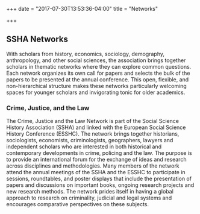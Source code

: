 +++
date = "2017-07-30T13:53:36-04:00"
title = "Networks"

+++

## SSHA Networks

With scholars from history, economics, sociology, demography, anthropology, and other social sciences, the association brings together scholars in thematic networks where they can explore common questions.  Each network organizes its own call for papers and selects the bulk of the papers to be presented at the annual conference. This open, flexible, and non-hierarchical structure makes these networks particularly welcoming spaces for younger scholars and invigorating tonic for older academics.

### Crime, Justice, and the Law

The Crime, Justice and the Law Network is part of the Social Science History Association (SSHA) and linked with the European Social Science History Conference (ESSHC). The network brings together historians, sociologists, economists, criminologists, geographers, lawyers and independent scholars who are interested in both historical and contemporary developments in crime, policing and the law. The purpose is to provide an international forum for the exchange of ideas and research across disciplines and methodologies. Many members of the network attend the annual meetings of the SSHA and the ESSHC to participate in sessions, roundtables, and poster displays that include the presentation of papers and discussions on important books, ongoing research projects and new research methods. The network prides itself in having a global approach to research on criminality, judicial and legal systems and encourages comparative perspectives on these subjects.
